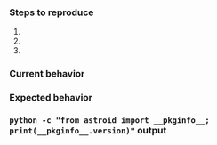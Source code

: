 ### Steps to reproduce

1.
2.
3.

### Current behavior

### Expected behavior

### `python -c "from astroid import __pkginfo__; print(__pkginfo__.version)"` output
